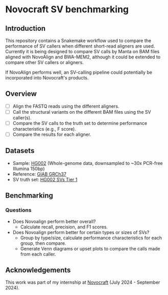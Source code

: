 # Novocraft SV benchmarking

## Introduction

This repository contains a Snakemake workflow used to compare the performance of SV callers when different short-read aligners are used. Currently it is being designed to compare SV calls by Manta on BAM files aligned with NovoAlign and BWA-MEM2, although it could be extended to compare other SV callers or aligners.

If NovoAlign performs well, an SV-calling pipeline could potentially be incorporated into Novocraft's products.

## Overview

- [ ] Align the FASTQ reads using the different aligners.
- [ ] Call the structural variants on the different BAM files using the SV caller(s).
- [ ] Compare the SV calls to the truth set to determine performance characteristics (e.g., F score).
- [ ] Compare the results for each aligner.

## Datasets

- Sample: [HG002](https://github.com/human-pangenomics/HG002_Data_Freeze_v1.0) (Whole-genome data, downsampled to ~30x PCR-free Illumina 150bp)
- Reference: [GIAB GRCh37](https://ftp-trace.ncbi.nlm.nih.gov/ReferenceSamples/giab/release/references/GRCh37/)
- SV truth set: [HG002 SVs Tier 1](https://ftp-trace.ncbi.nlm.nih.gov/ReferenceSamples/giab/release/AshkenazimTrio/HG002_NA24385_son/NIST_SV_v0.6/)

## Benchmarking

### Questions

- Does Novoalign perform better overall?
  - Calculate recall, precision, and F1 scores.
- Does Novoalign perform better for certain types or sizes of SVs?
  - Group by type/size, calculate performance characteristics for each group, then compare.
  - Generate Venn diagrams or upset plots to compare the calls made from each caller.

## Acknowledgements

This work was part of my internship at [Novocraft](novocraft.com) (July 2024 - September 2024).
